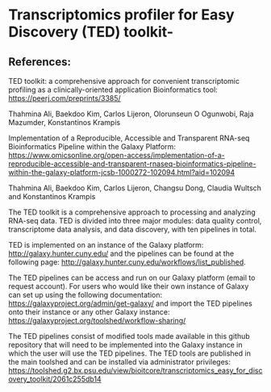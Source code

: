 # Transcriptomics profiler for Easy Discovery (TED) toolkit-

## References:

TED toolkit: a comprehensive approach for convenient transcriptomic profiling as a clinically-oriented application
Bioinformatics tool: 
https://peerj.com/preprints/3385/

Thahmina Ali, Baekdoo Kim, Carlos Lijeron, Olorunseun O Ogunwobi, Raja Mazumder, Konstantinos Krampis

Implementation of a Reproducible, Accessible and Transparent RNA-seq Bioinformatics Pipeline within the Galaxy Platform: https://www.omicsonline.org/open-access/implementation-of-a-reproducible-accessible-and-transparent-rnaseq-bioinformatics-pipeline-within-the-galaxy-platform-jcsb-1000272-102094.html?aid=102094

Thahmina Ali, Baekdoo Kim, Carlos Lijeron, Changsu Dong, Claudia Wultsch and Konstantinos Krampis

The TED toolkit is a comprehensive approach to processing and analyzing RNA-seq data. TED is divided into three major modules: data quality control, transcriptome data analysis, and data discovery, with ten pipelines in total. 

TED is implemented on an instance of the Galaxy platform: http://galaxy.hunter.cuny.edu/ and the pipelines can be found at the following page: http://galaxy.hunter.cuny.edu/workflows/list_published. 

The TED pipelines can be access and run on our Galaxy platform (email to request account). For users who would like their own instance of Galaxy can set up using the following documentation: https://galaxyproject.org/admin/get-galaxy/ and import the TED pipelines onto their instance or any other Galaxy instance: https://galaxyproject.org/toolshed/workflow-sharing/ 

The TED pipelines consist of modified tools made available in this github repository that will need to be implemented into the Galaxy instance in which the user will use the TED pipelines. The TED tools are published in the main toolshed and can be installed via administrator privileges: https://toolshed.g2.bx.psu.edu/view/bioitcore/transcriptomics_easy_for_discovery_toolkit/2061c255db14    



